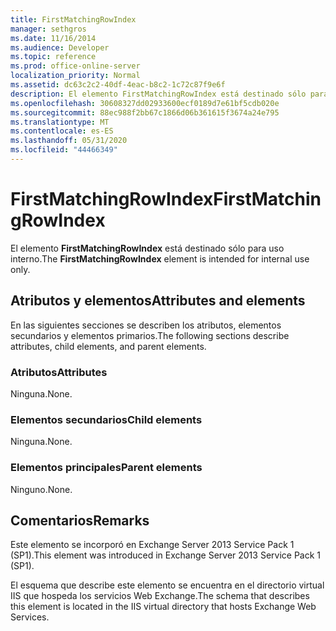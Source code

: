 ```yaml
---
title: FirstMatchingRowIndex
manager: sethgros
ms.date: 11/16/2014
ms.audience: Developer
ms.topic: reference
ms.prod: office-online-server
localization_priority: Normal
ms.assetid: dc63c2c2-40df-4eac-b8c2-1c72c87f9e6f
description: El elemento FirstMatchingRowIndex está destinado sólo para uso interno.
ms.openlocfilehash: 30608327dd02933600ecf0189d7e61bf5cdb020e
ms.sourcegitcommit: 88ec988f2bb67c1866d06b361615f3674a24e795
ms.translationtype: MT
ms.contentlocale: es-ES
ms.lasthandoff: 05/31/2020
ms.locfileid: "44466349"
---
```

# <a name="firstmatchingrowindex"></a><span data-ttu-id="235db-103">FirstMatchingRowIndex</span><span class="sxs-lookup"><span data-stu-id="235db-103">FirstMatchingRowIndex</span></span>

<span data-ttu-id="235db-104">El elemento **FirstMatchingRowIndex** está destinado sólo para uso interno.</span><span class="sxs-lookup"><span data-stu-id="235db-104">The **FirstMatchingRowIndex** element is intended for internal use only.</span></span> 

## <a name="attributes-and-elements"></a><span data-ttu-id="235db-105">Atributos y elementos</span><span class="sxs-lookup"><span data-stu-id="235db-105">Attributes and elements</span></span>

<span data-ttu-id="235db-106">En las siguientes secciones se describen los atributos, elementos secundarios y elementos primarios.</span><span class="sxs-lookup"><span data-stu-id="235db-106">The following sections describe attributes, child elements, and parent elements.</span></span>
  
### <a name="attributes"></a><span data-ttu-id="235db-107">Atributos</span><span class="sxs-lookup"><span data-stu-id="235db-107">Attributes</span></span>

<span data-ttu-id="235db-108">Ninguna.</span><span class="sxs-lookup"><span data-stu-id="235db-108">None.</span></span>
  
### <a name="child-elements"></a><span data-ttu-id="235db-109">Elementos secundarios</span><span class="sxs-lookup"><span data-stu-id="235db-109">Child elements</span></span>

<span data-ttu-id="235db-110">Ninguna.</span><span class="sxs-lookup"><span data-stu-id="235db-110">None.</span></span>
  
### <a name="parent-elements"></a><span data-ttu-id="235db-111">Elementos principales</span><span class="sxs-lookup"><span data-stu-id="235db-111">Parent elements</span></span>

<span data-ttu-id="235db-112">Ninguno.</span><span class="sxs-lookup"><span data-stu-id="235db-112">None.</span></span>
  
## <a name="remarks"></a><span data-ttu-id="235db-113">Comentarios</span><span class="sxs-lookup"><span data-stu-id="235db-113">Remarks</span></span>

<span data-ttu-id="235db-114">Este elemento se incorporó en Exchange Server 2013 Service Pack 1 (SP1).</span><span class="sxs-lookup"><span data-stu-id="235db-114">This element was introduced in Exchange Server 2013 Service Pack 1 (SP1).</span></span>
  
<span data-ttu-id="235db-115">El esquema que describe este elemento se encuentra en el directorio virtual IIS que hospeda los servicios Web Exchange.</span><span class="sxs-lookup"><span data-stu-id="235db-115">The schema that describes this element is located in the IIS virtual directory that hosts Exchange Web Services.</span></span>
  

